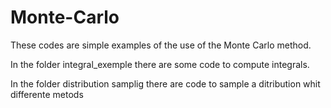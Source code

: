 # Monte-Carlo
These codes are simple examples of the use of the Monte Carlo method.

In the folder integral_exemple there are some code to compute integrals.

In the folder distribution samplig there are  code to sample a ditribution whit differente metods
